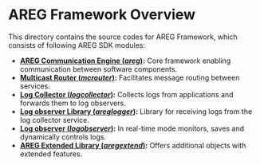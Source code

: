 # AREG Framework Overview

This directory contains the source codes for AREG Framework, which consists of following AREG SDK modules:
- **[AREG Communication Engine (*areg*)](./areg/):** Core framework enabling communication between software components.
- **[Multicast Router (*mcrouter*)](./mcrouter/):** Facilitates message routing between services.
- **[Log Collector (*logcollector*)](./logcollector/):** Collects logs from applications and forwards them to log observers.
- **[Log observer Library (*areglogger*)](./areglogger/):** Library for receiving logs from the log collector service.
- **[Log observer (*logobserver*)](./logobserver/):** In real-time mode monitors, saves and dynamically controls logs.
- **[AREG Extended Library (*aregextend*)](./aregextend/):** Offers additional objects with extended features.
